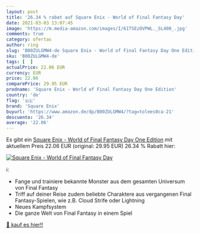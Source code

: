 ```yaml
---
layout: post
title: '26.34 % rabat auf Square Enix - World of Final Fantasy Day'
date: 2021-03-03 13:07:45
image: 'https://m.media-amazon.com/images/I/61TSEzOVPWL._SL400_.jpg'
comments: true
category: ofertas
author: ring
slug: 'B00ZULGMW4-de Square Enix - World of Final Fantasy Day One Edition'
sku: 'B00ZULGMW4-de'
tags: [  ]
actualPrice: 22.06 EUR
currency: EUR
price: 22.06
comparePrice: 29.95 EUR
prodname: 'Square Enix - World of Final Fantasy Day One Edition'
country: 'de'
flag: '🇩🇪'
brand: 'Square Enix'
buyurl: 'https://www.amazon.de/dp/B00ZULGMW4/?tag=tolees0ca-21'
descuento: '26.34'
average: '22.06'
---
```


Es gibt ein [Square Enix - World of Final Fantasy Day One Edition](https://www.amazon.de/dp/B00ZULGMW4/?tag=tolees0ca-21) mit aktuellem Preis 22.06 EUR (original: 29.95 EUR) 26.34 % Rabatt hier:

[![Square Enix - World of Final Fantasy Day](https://m.media-amazon.com/images/I/61TSEzOVPWL._SL400_.jpg)](https://www.amazon.de/dp/B00ZULGMW4/?tag=tolees0ca-21)

ℹ️:

- Fange und trainiere bekannte Monster aus dem gesamten Universum von Final Fantasy
- Triff auf deiner Reise zudem beliebte Charaktere aus vergangenen Final Fantasy-Spielen, wie z.B. Cloud Strife oder Lightning
- Neues Kampfsystem
- Die ganze Welt von Final Fantasy in einem Spiel

[🛒 kauf es hier!!](https://www.amazon.de/dp/B00ZULGMW4/?tag=tolees0ca-21)

